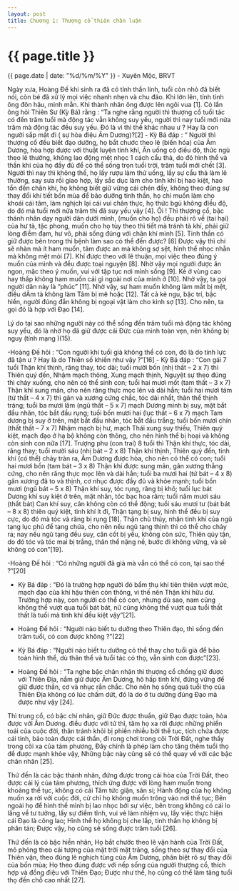 ```yaml
---
layout: post
title: Chương 1: Thượng cổ thiên chân luận
---
```


{{ page.title }}
================
<p class="meta">{{ page.date | date: "%d/%m/%Y" }} - Xuyên Mộc, BRVT</p>

Ngày xưa, Hoàng Đế khi sinh ra đã có tính thần linh, tuổi còn nhỏ đã biết nói, còn bé đã xử lý mọi việc nhanh nhẹn và chu đáo.  Khi lớn lên, tính tình ông đôn hậu, minh mẫn. Khi thành nhân ông được lên ngôi vua [1]. Có lần ông hỏi Thiên Sư (Kỳ Bá) rằng : “Ta nghe rằng người thì thượng cổ tuổi tác có đến trăm tuổi mà động tác vẫn không suy yếu, người thì nay tuổi mới nửa trăm mà động tác đều suy yếu. Đó là vì thì thế khác nhau ư ? Hay là con người sắp mất đi ( sự hòa điệu Âm Dương)?[2] - Kỳ Bá đáp : “ Người thì thượng cổ đều biết đạo dưỡng, họ bắt chước theo lẽ (biến hóa) của Âm Dương, hòa hợp được với thuật luyện tinh khí, Ăn uống có điều độ, thức ngủ theo lẽ thường, không lao động mệt nhọc 1 cách cẩu thả, do đó hình thể và thần khí của họ đầy đủ để có thể sống trọn tuổi trời, trăm tuổi mới chết [3]. Người thì nay thì không thế, họ lấy rượu làm thứ uống, lấy sự cẩu thả làm lẽ thường, say sưa rồi giao hợp, lấy sắc dục làm cho tinh khí bị hao kiệt, hao tổn đến chân khí, họ không biết giữ vững cái chén đầy, không theo đúng sự thay đổi khí tiết bốn mùa để bảo dưỡng tinh thần, họ chỉ muốn làm cho khoái cái tâm, làm nghịch lại cái vui chân thực, họ thức bgủ không điều độ, do đó mà tuổi mới nửa trăm thì đã suy yếu vậy [4]. Ôi ! Thì thượng cổ, bậc thánh nhân dạy người dân dưới mình, (muốn cho họ) đều phải rõ về (tai hại) của hư tà, tặc phong, muốn cho họ tùy theo thì tiết mà tránh tà khí, phải giữ lòng điềm đạm, hư vô, phải sống đúng với chân khí mình [5]. Tinh thần có giữ được bên trong thì bệnh làm sao có thể đến được? [6] Được vậy thì chí sẽ nhàn mà ít ham muốn, tâm được an mà không sợ sệt, hình thể nhọc nhằn mà không mệt mỏi [7]. Khí được theo với lẽ thuận, mọi việc theo đúng ý muốn của mình và đều được toại nguyện [8]. Nhờ vậy mọi người được ăn ngon, mặc theo ý muốn, vui với tập tục nơi mình sống [9]. Kẻ ở vùng cao hay thấp không ham muốn cái gì ngoài nơi của mình ở [10]. Nhờ vậy, ta gọi người dân này là “phúc” [11]. Nhờ vậy, sự ham muốn không làm mắt bị mệt, điều dÂm tà không làm Tâm bị mê hoặc [12]. Tất cả kẻ ngu, bậc trí, bậc hiền, người đúng đắn không bị ngoại vật làm cho kinh sợ [13]. Cho  nên, ta gọi đó là hợp với Đạo [14].

Lý do tại sao những người này có thể sống đến trăm tuổi mà động tác không suy yếu, đó là nhờ họ đã giữ được cái Đức của mình toàn vẹn, nên không bị nguy (tính mạng )(15).

-Hoàng Đế hỏi : “Con người khi tuổi già không thể có con, đó là do tinh lực đã tận ư ? Hay là do Thiên số khiến như vậy ?”[16] - Kỳ Bá đáp : “Con gái 7 tuổi Thận khí thịnh, răng thay, tóc dài; tuổi mười bốn (nhị thất – 2 x 7) thì Thiên quý đến, Nhậm mạch thông, Xung mạch thịnh, Nguyệt sự theo đúng thì chảy xuống, cho nên có thể sinh con; tuổi hai mươi mốt (tam thất – 3 x 7) Thận khí sung mãn, cho nên răng thực mọc lên và dài hẳn; tuổi hai mươi tám (tứ thất – 4 x 7) thì gân và xương cứng chắc, tóc dài nhất, thân thể thịnh tráng; tuổi ba mươi lăm (ngũ thất – 5 x 7) mạch Dương minh bị suy, mặt bắt đầu nhăn, tóc bắt đầu rụng; tuổi bốn mươi hai (lục thất – 6 x 7) mạch Tam dương bị suy ở trên, mặt bắt đầu nhăn, tóc bắt đầu trắng; tuổi bốn mươi chín (thất thất – 7 x 7) Nhậm mạch bị hư, mạch Thái xung suy thiếu, Thiên quý kiệt, mạch đạo ở hạ bộ không còn thông, cho nên hình thể bị hoại và không còn sinh con nữa [17]. Trượng phu (con trai) 8 tuổi thì Thận khí thực, tóc dài, răng thay; tuổi mười sáu (nhị bát – 2 x 8) Thận khí thịnh, Thiên quý đến, tinh khí (có thể) chảy tràn ra, Âm Dương được hòa, cho nên có thể có con; tuổi hai mươi bốn (tam bát – 3 x 8) Thận khí được sung mãn, gân xương thẳng cứng, cho nên răng thực mọc lên và dài hẳn; tuổi ba mươi hai (tứ bát – 4 x 8) gân xương đã to và thịnh, cơ nhục được đầy đủ và khỏe mạnh; tuổi  bốn mươi (ngũ bát – 5 x 8) Thận khí suy, tóc rụng, răng bị khô; tuổi lục bát Dương khí suy kiệt ở trên, mặt nhăn, tóc bạc hoa râm; tuổi năm mươi sáu (thất bát) Can khí suy, cân không còn có thể động; tuổi sáu mươi tư (bát bát – 8 x 8) thiên quý kiệt, tinh khí ít đi, Thận tạng bị suy, hình thể đều bị suy cực, do đó mà tóc và răng bị rụng [18]. Thận chủ thủy, nhận tinh khí của ngũ tạng lục phủ để tạng chứa, cho nên nếu ngũ tạng thịnh thì có thể cho chảy ra; nay nếu ngũ tạng đều suy, cân cốt bị yếu, không còn sức, Thiên qúy tận, do đó tóc và tóc mai bị trắng, thân thể nặng nề, bước đi không vững, và sẽ không có con”[19].

-Hoàng Đế hỏi : “Có những người đã già mà vẫn có thể có con, tại sao thế ?”[20]

  - Kỳ Bá đáp : “Đó là trường hợp người đó bẩm thụ khí tiên thiên vượt mức, mạch đạo của khí hậu thiên còn thông, vì thế nên Thận khí hữu dư. Trường hợp này, con người có thể có con, nhưng dù sao, nam cũng không thể vượt qua tuổi bát bát, nữ cũng không thể vượt qua tuổi thất thất là tuổi mà tinh khí đều kiệt vậy”[21].

  - Hoàng Đế hỏi : “Người nào biết tu dưỡng theo Thiên đạo, thì sống đến trăm tuổi, có con được không ?”(22]

- Kỳ Bá đáp : “Người nào biết tu dưỡng có thể thay cho tuổi già để bảo toàn hình thể, dù thân thể và tuổi tác có thọ, vẫn sinh con được”[23].

- Hoàng Đế hỏi : “Ta nghe bậc chân nhân thì thượng cổ chống giữ được với Thiên Địa, nắm giữ được Âm Dương, hô hấp tinh khí, đứng vững để giữ được thần, cơ và nhục rắn chắc. Cho nên họ sống quá tuổi thọ của Thiên Địa không có lúc chấm dứt, đó là do ở tu dưỡng đúng Đạo mà được như vậy [24].

Thì trung cổ, có bậc chí nhân, giữ Đức được thuần, giữ Đạo được toàn, hòa được với Âm Dương. điều được với tứ thì, tâm họ xa rời được những phiền toái của cuộc đời, thân tránh khỏi bị phiền nhiễu bởi thế tục, tích chứa được cái tinh, bảo toàn được cái thần, đi rong chơi trong cõi Trời Đất, nghe thấy trong cõi xa của tám phương,  Đây chính là phép làm cho tăng thêm tuổi thọ để được mạnh khỏe vậy, Những bậc này cũng sẽ có thể quay về với các bậc chân nhân [25].

Thứ đến là các bậc thánh nhân, đứng được trong cái hòa của Trời Đất, theo được cái lý của tám phương, thích ứng được với lòng ham muốn trong khoảng thế tục, không có cái Tâm tức giận, sân si; Hành động của họ không muốn xa rời với cuộc đời, cử chỉ họ không muốn trông vào nơi thế tục; Bên ngoài họ để hình thể mình bị lao nhọc bởi sự việc, bên trong không có cái lo lắng về tư tưởng, lấy sự điềm tĩnh, vui vẻ làm nhiệm vụ, lấy việc thực hiện cái Đạo là công lao; Hình thể họ không bị che lấp, tinh thần họ không bị phân tán; Được vậy, họ cũng sẽ sống được trăm tuổi [26].

Thứ đến là có bậc hiền nhân, Họ bắt chước theo lẽ vận hành của Trời Đất, mô phỏng theo cái tượng của mặt trời mặt trăng, sống theo sự thay đổi của Thiên vận, theo đúng lẽ nghịch tùng của Âm Dương, phân biệt rõ sự thay đổi của bốn mùa; Họ theo đúng được với nếp sống của người thượng cổ, thích hợp và đồng điệu với Thiên Đạo; Được như thế, họ cũng có thể làm tăng tuổi thọ đến chỗ cao nhất [27].
